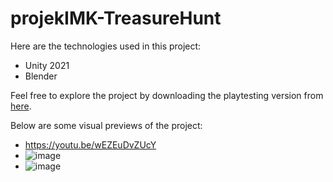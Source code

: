 # projekIMK-TreasureHunt

Here are the technologies used in this project:

- Unity 2021
- Blender

Feel free to explore the project by downloading the playtesting version from [here](https://github.com/ahmadyhs/projekIMK-TreasureHunt/releases/tag/play-test-2).

Below are some visual previews of the project:
- https://youtu.be/wEZEuDvZUcY
- ![image](documents/videos/mainmenu.gif)
- ![image](documents/videos/gameplay.gif)
